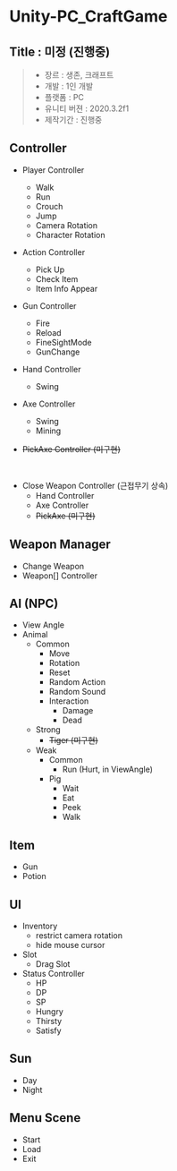 # Unity-PC_CraftGame

## Title : 미정 (진행중)

> - 장르 : 생존, 크래프트 <br>
> - 개발 : 1인 개발 <br>
> - 플랫폼 : PC <br>
> - 유니티 버젼 : 2020.3.2f1 <br>
> - 제작기간 : 진행중

## Controller

- Player Controller
  - Walk
  - Run
  - Crouch
  - Jump
  - Camera Rotation
  - Character Rotation

- Action Controller
  - Pick Up
  - Check Item
  - Item Info Appear

- Gun Controller
  - Fire
  - Reload
  - FineSightMode
  - GunChange

- Hand Controller
  - Swing

- Axe Controller
  - Swing
  - Mining

- ~~PickAxe Controller (미구현)~~

<br>

- Close Weapon Controller (근접무기 상속)
  - Hand Controller
  - Axe Controller
  - ~~PickAxe (미구현)~~

## Weapon Manager
- Change Weapon
- Weapon[] Controller

## AI (NPC)
- View Angle
- Animal
  - Common 
    - Move
    - Rotation
    - Reset
    - Random Action
    - Random Sound
    - Interaction
      - Damage
      - Dead
  - Strong
    - ~~Tiger (미구현)~~
  - Weak
    - Common 
      - Run (Hurt, in ViewAngle)
    - Pig 
      - Wait
      - Eat
      - Peek
      - Walk

## Item
- Gun
- Potion

## UI
- Inventory
  - restrict camera rotation
  - hide mouse cursor
- Slot
  - Drag Slot
- Status Controller
  - HP
  - DP
  - SP
  - Hungry
  - Thirsty
  - Satisfy

## Sun
- Day
- Night

## Menu Scene
- Start
- Load
- Exit
